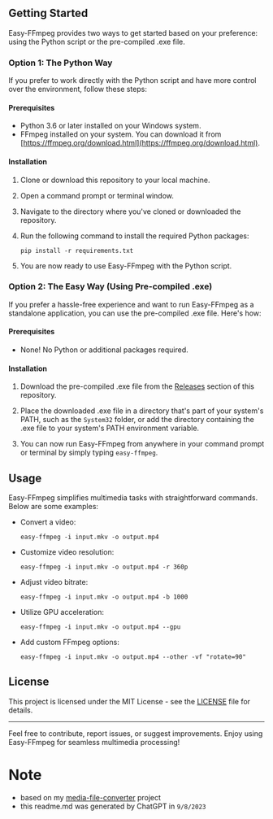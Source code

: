## Getting Started

Easy-FFmpeg provides two ways to get started based on your preference: using the Python script or the pre-compiled .exe file.

### Option 1: The Python Way

If you prefer to work directly with the Python script and have more control over the environment, follow these steps:

#### Prerequisites

- Python 3.6 or later installed on your Windows system.
- FFmpeg installed on your system. You can download it from [https://ffmpeg.org/download.html](https://ffmpeg.org/download.html).

#### Installation

1. Clone or download this repository to your local machine.

2. Open a command prompt or terminal window.

3. Navigate to the directory where you've cloned or downloaded the repository.

4. Run the following command to install the required Python packages:

   ```shell
   pip install -r requirements.txt
   ```

5. You are now ready to use Easy-FFmpeg with the Python script.

### Option 2: The Easy Way (Using Pre-compiled .exe)

If you prefer a hassle-free experience and want to run Easy-FFmpeg as a standalone application, you can use the pre-compiled .exe file. Here's how:

#### Prerequisites

- None! No Python or additional packages required.

#### Installation

1. Download the pre-compiled .exe file from the [Releases](https://github.com/hirusha-adi/easy-ffmpeg/releases) section of this repository.

2. Place the downloaded .exe file in a directory that's part of your system's PATH, such as the `System32` folder, or add the directory containing the .exe file to your system's PATH environment variable.

3. You can now run Easy-FFmpeg from anywhere in your command prompt or terminal by simply typing `easy-ffmpeg`.

## Usage

Easy-FFmpeg simplifies multimedia tasks with straightforward commands. Below are some examples:

- Convert a video:

  ```shell
  easy-ffmpeg -i input.mkv -o output.mp4
  ```

- Customize video resolution:

  ```shell
  easy-ffmpeg -i input.mkv -o output.mp4 -r 360p
  ```

- Adjust video bitrate:

  ```shell
  easy-ffmpeg -i input.mkv -o output.mp4 -b 1000
  ```

- Utilize GPU acceleration:

  ```shell
  easy-ffmpeg -i input.mkv -o output.mp4 --gpu
  ```

- Add custom FFmpeg options:

  ```shell
  easy-ffmpeg -i input.mkv -o output.mp4 --other -vf "rotate=90"
  ```

## License

This project is licensed under the MIT License - see the [LICENSE](https://github.com/hirusha-adi/easy-ffmpeg/blob/main/LICENSE) file for details.

---

Feel free to contribute, report issues, or suggest improvements. Enjoy using Easy-FFmpeg for seamless multimedia processing!

# Note

- based on my [media-file-converter](https://github.com/hirusha-adi/media-file-converter) project
- this readme.md was generated by ChatGPT in `9/8/2023`
